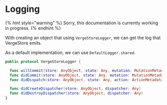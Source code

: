 # Logging

{% hint style="warning" %}
Sorry, this documentation is currently working in progress.
{% endhint %}

With creating an object that using `VergeStoreLogger`, we can get the log that VergeStore emits.

As a default implementation, we can use `DefaultLogger.shared`.

```swift
public protocol VergeStoreLogger {

  func willCommit(store: AnyObject, state: Any, mutation: MutationMetadata, context: AnyObject?)
  func didCommit(store: AnyObject, state: Any, mutation: MutationMetadata, context: AnyObject?, time: CFTimeInterval)
  func didDispatch(store: AnyObject, state: Any, action: ActionMetadata, context: AnyObject?)

  func didCreateDispatcher(store: AnyObject, dispatcher: Any)
  func didDestroyDispatcher(store: AnyObject, dispatcher: Any)
}
```


